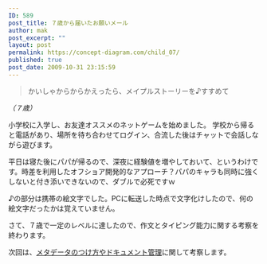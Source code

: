 ```yaml
---
ID: 589
post_title: ７歳から届いたお願いメール
author: mak
post_excerpt: ""
layout: post
permalink: https://concept-diagram.com/child_07/
published: true
post_date: 2009-10-31 23:15:59
---
```

<blockquote>かいしゃからからかえったら、メイプルストーリーを♪すすめて</blockquote>
<i>（７歳）</i>

小学校に入学し、お友達オススメのネットゲームを始めました。
学校から帰ると電話があり、場所を待ち合わせてログイン、合流した後はチャットで会話しながら遊びます。

平日は寝た後にパパが帰るので、深夜に経験値を増やしておいて、というわけです。時差を利用したオフショア開発的なアプローチ？パパのキャラも同時に強くしないと付き添いできないので、ダブルで必死ですｗ

♪の部分は携帯の絵文字でした。PCに転送した時点で文字化けしたので、何の絵文字だったかは覚えていません。

さて、７歳で一定のレベルに達したので、作文とタイピング能力に関する考察を終わります。

次回は、<a href="/child_08/">メタデータのつけ方やドキュメント管理</a>に関して考察します。
